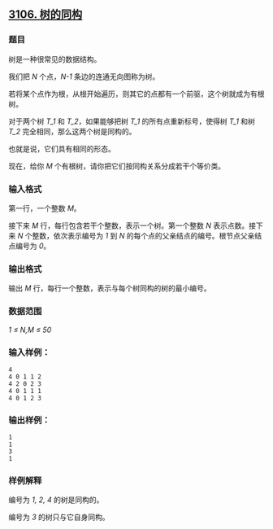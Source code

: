 ## [3106. 树的同构](https://www.acwing.com/problem/content/3109/)

### 题目

树是一种很常见的数据结构。

我们把 *N* 个点，*N-1* 条边的连通无向图称为树。

若将某个点作为根，从根开始遍历，则其它的点都有一个前驱，这个树就成为有根树。

对于两个树 *T_1* 和 *T_2*，如果能够把树 *T_1* 的所有点重新标号，使得树 *T_1* 和树 *T_2* 完全相同，那么这两个树是同构的。

也就是说，它们具有相同的形态。

现在，给你 *M* 个有根树，请你把它们按同构关系分成若干个等价类。

### 输入格式

第一行，一个整数 *M*。

接下来 *M* 行，每行包含若干个整数，表示一个树。第一个整数 *N* 表示点数。接下来 *N* 个整数，依次表示编号为 *1* 到 *N* 的每个点的父亲结点的编号。根节点父亲结点编号为 *0*。

### 输出格式

输出 *M* 行，每行一个整数，表示与每个树同构的树的最小编号。

### 数据范围

*1 ≤ N,M ≤ 50*

### 输入样例：

```
4
4 0 1 1 2
4 2 0 2 3
4 0 1 1 1
4 0 1 2 3
```

### 输出样例：

```
1
1
3
1
```

### 样例解释

编号为 *1, 2, 4* 的树是同构的。

编号为 *3* 的树只与它自身同构。

